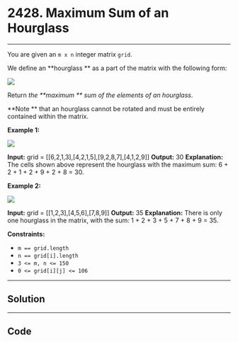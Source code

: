 # 2428. Maximum Sum of an Hourglass

---

You are given an `m x n` integer matrix `grid`.

We define an **hourglass ** as a part of the matrix with the following form:

![](https://assets.leetcode.com/uploads/2022/08/21/img.jpg)

Return _the **maximum ** sum of the elements of an hourglass_.

**Note ** that an hourglass cannot be rotated and must be entirely contained within the matrix.

 

**Example 1:**

![](https://assets.leetcode.com/uploads/2022/08/21/1.jpg)


**Input:** grid = [[6,2,1,3],[4,2,1,5],[9,2,8,7],[4,1,2,9]]
**Output:** 30
**Explanation:** The cells shown above represent the hourglass with the maximum sum: 6 + 2 + 1 + 2 + 9 + 2 + 8 = 30.


**Example 2:**

![](https://assets.leetcode.com/uploads/2022/08/21/2.jpg)


**Input:** grid = [[1,2,3],[4,5,6],[7,8,9]]
**Output:** 35
**Explanation:** There is only one hourglass in the matrix, with the sum: 1 + 2 + 3 + 5 + 7 + 8 + 9 = 35.


 

**Constraints:**

  * `m == grid.length`
  * `n == grid[i].length`
  * `3 <= m, n <= 150`
  * `0 <= grid[i][j] <= 106`

---

## Solution



---

## Code
```python


```